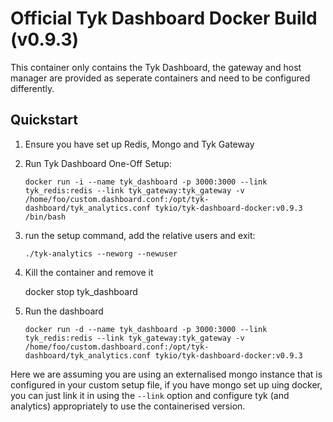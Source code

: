 Official Tyk Dashboard Docker Build (v0.9.3)
============================================

This container only contains the Tyk Dashboard, the gateway and host manager are provided as seperate containers and need to be configured differently.

Quickstart
----------

1. Ensure you have set up Redis, Mongo and Tyk Gateway

2. Run Tyk Dashboard One-Off Setup:

	`docker run -i --name tyk_dashboard -p 3000:3000 --link tyk_redis:redis --link tyk_gateway:tyk_gateway -v /home/foo/custom.dashboard.conf:/opt/tyk-dashboard/tyk_analytics.conf tykio/tyk-dashboard-docker:v0.9.3 /bin/bash`

3. run the setup command, add the relative users and exit:
	
	`./tyk-analytics --neworg --newuser`

4. Kill the container and remove it
	
	docker stop tyk_dashboard

5. Run the dashboard

	`docker run -d --name tyk_dashboard -p 3000:3000 --link tyk_redis:redis --link tyk_gateway:tyk_gateway -v /home/foo/custom.dashboard.conf:/opt/tyk-dashboard/tyk_analytics.conf tykio/tyk-dashboard-docker:v0.9.3`

Here we are assuming you are using an externalised mongo instance that is configured in your custom setup file, if you have mongo set up uing docker, you can just link it in using the `--link` option and configure tyk (and analytics) appropriately to use the containerised version.